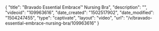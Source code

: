 {
    "title": "Bravado Essential Embrace&trade; Nursing Bra",
    "description": "",
    "videoid": "109963616",
    "date_created": "1502517902",
    "date_modified": "1504247455",
    "type": "captivate",
    "layout": "video",
    "url": "\/v\/bravado-essential-embrace-nursing-bra\/109963616"
}